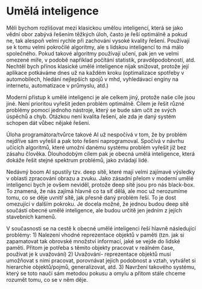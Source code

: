 Umělá inteligence
=================

Měli bychom rozlišovat mezi klasickou umělou inteligencí, která se jako vědní obor zabývá řešením těžkých úloh, často je řeší optimálně a pokud ne, tak alespoň velmi rychle při zachování vysoké kvality řešení. Používají se k tomu velmi pokročilé
algoritmy, ale s lidskou inteligencí to má málo společného. Pokud takové algoritmy používají učení, pak jen ve velmi omezené
míře, v podobě například počítání statistik, pravděpodobností, atd. Nechtěl bych přínos klasické umělé inteligence nijak
snižovat, protože její aplikace potkáváme dnes už na každém kroku (optimalizace spotřeby v automobilech, hledání nejlepších
spojů v mhd, vyhledávací enginy na internetu, automatizace v průmyslu, atd.)

Moderní přístup k umělé inteligenci je ale celkem jiný, protože naše cíle jsou jiné. Není prioritou vyřešit jeden problém
optimálně. Cílem je řešit různé problémy pomocí jednoho nástroje, který se bude sám učit ze svých úspěchů a chyb. Otázkou není
kvalita řešení, ale zda je daný systém schopen dát vůbec nějaké řešení.

Úloha programátora/tvůrce takové AI už nespočívá v tom, že by problém nejdříve sám vyřešil a pak toto řešení naprogramoval.
Spočívá v návrhu učících algoritmů, které umožní danému systému problém vyřešit již bez zásahu člověka. Dlouhodobým cílem pak je
obecná umělá inteligence, která dokáže řešit stejné spektrum problémů, jako zvládají lidé.

Nedávný boom AI spustily tzv. deep sítě, které mají velmi zajímavé výsledky v oblasti zpracování obrazu a zvuku. Jako zásadní
přelom v moderní umělé inteligenci bych je ovšem neviděl, protože deep sítě jsou pro nás black-box. To znamená, že nás zajímá
hlavně co ta síť dělá, ale moc už nerozumíme tomu, co se děje uvnitř sítě, jak přesně daný problém řeší. To je dost omezující v
dalším pokroku. Je docela možné, že jednou budou deep sítě součástí obecné umělé inteligence, ale budou určitě jen jedním z
jejích stavebních kamenů.

V současnosti se na cestě k obecné umělé inteligenci řeší hlavně následující problémy: 1) Nalezení vhodné reprezentace objektů v
paměti (tzn. jak si zapamatovat tak obrovské množství informací, jaké se vejde do lidské paměti. Přitom je potřeba s těmito
objekty pracovat v reálném čase, používat je k uvažování) 2) Uvažování- reprezentace objektů musí umožňovat s nimi pracovat,
porovnávat jejich podobnost a vztah, vytvářet si hierarchie objektů/pojmů, generalizovat, atd. 3) Navržení takového systému,
který se toto naučí sám metodou pokusu a omylu a přitom stále chceme rozumět tomu, co se v něm děje.


